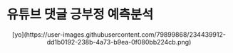 # 유튜브 댓글 긍부정 예측분석
<p align="center">[yo](https://user-images.githubusercontent.com/79899868/234439912-dd1b0192-238b-4a73-b9ea-0f080bb224cb.png)</p>
